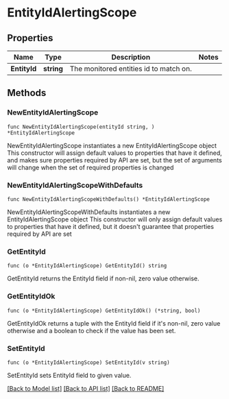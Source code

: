 # EntityIdAlertingScope

## Properties

Name | Type | Description | Notes
------------ | ------------- | ------------- | -------------
**EntityId** | **string** | The monitored entities id to match on. | 

## Methods

### NewEntityIdAlertingScope

`func NewEntityIdAlertingScope(entityId string, ) *EntityIdAlertingScope`

NewEntityIdAlertingScope instantiates a new EntityIdAlertingScope object
This constructor will assign default values to properties that have it defined,
and makes sure properties required by API are set, but the set of arguments
will change when the set of required properties is changed

### NewEntityIdAlertingScopeWithDefaults

`func NewEntityIdAlertingScopeWithDefaults() *EntityIdAlertingScope`

NewEntityIdAlertingScopeWithDefaults instantiates a new EntityIdAlertingScope object
This constructor will only assign default values to properties that have it defined,
but it doesn't guarantee that properties required by API are set

### GetEntityId

`func (o *EntityIdAlertingScope) GetEntityId() string`

GetEntityId returns the EntityId field if non-nil, zero value otherwise.

### GetEntityIdOk

`func (o *EntityIdAlertingScope) GetEntityIdOk() (*string, bool)`

GetEntityIdOk returns a tuple with the EntityId field if it's non-nil, zero value otherwise
and a boolean to check if the value has been set.

### SetEntityId

`func (o *EntityIdAlertingScope) SetEntityId(v string)`

SetEntityId sets EntityId field to given value.



[[Back to Model list]](../README.md#documentation-for-models) [[Back to API list]](../README.md#documentation-for-api-endpoints) [[Back to README]](../README.md)


